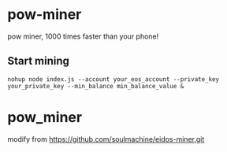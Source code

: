 # pow-miner

pow miner, 1000 times faster than your phone!

## Start mining

    nohup node index.js --account your_eos_account --private_key your_private_key --min_balance min_balance_value &

# pow_miner
modify from https://github.com/soulmachine/eidos-miner.git
